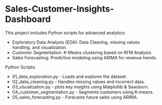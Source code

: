 # Sales-Customer-Insights-Dashboard
This project includes Python scripts for advanced analytics:

* Exploratory Data Analysis (EDA): Data Cleaning, missing values handling, and visualization.
* Customer Segmentation: K-Means clustering based on RFM Analysis.
* Sales Forecasting: Predictive modeling using ARIMA for revenue trends.

Python Scripts:

* 01_data_exploration.py - Loads and explores the dataset.
* 02_data_cleaning.py - Handles missing values and incorrect data.
* 03_visualization.py - plots key insights using Matplotlib & Seaoborn.
* 04_customer_segmentation.py - Segments customers using K-means.
* 05_sales_forecasting.py - Forecasts future sales using ARIMA.

